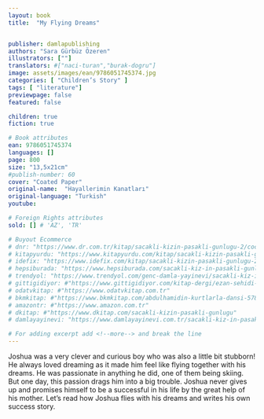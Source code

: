 ```yaml
---
layout: book
title:  "My Flying Dreams"


publisher: damlapublishing
authors: "Sara Gürbüz Özeren"
illustrators: [""]
translators: #["naci-turan","burak-dogru"]
image: assets/images/ean/9786051745374.jpg
categories: [ "Children’s Story" ]
tags: [ "literature"]
previewpage: false
featured: false

children: true
fiction: true

# Book attributes
ean: 9786051745374
languages: []
page: 800
size: "13,5x21cm"
#publish-number: 60
cover: "Coated Paper"
original-name:  "Hayallerimin Kanatları"
original-language: "Turkish"
youtube:

# Foreign Rights attributes
sold: [] # 'AZ', 'TR'

# Buyout Ecommerce
# dnr: "https://www.dr.com.tr/kitap/sacakli-kizin-pasakli-gunlugu-2/cocuk-ve-genclik/genclik-10-yas/roman-oyku/urunno=0001893059001"
# kitapyurdu: "https://www.kitapyurdu.com/kitap/sacakli-kizin-pasakli-gunlugu-2-/560122.html&filter_name=Sa%C3%A7akl%C4%B1+K%C4%B1z%27%C4%B1n+Pasakl%C4%B1+G%C3%BCnl%C3%BC%C4%9F%C3%BC+2"
# idefix: "https://www.idefix.com/kitap/sacakli-kizin-pasakli-gunlugu-2/cocuk-ve-genclik/genclik-10-yas/roman-oyku/urunno=0001893059001"
# hepsiburada: "https://www.hepsiburada.com/sacakli-kiz-in-pasakli-gunlugu-2-damla-yayinevi-p-HBV000012ER86"
# trendyol: "https://www.trendyol.com/genc-damla-yayinevi/sacakli-kiz-in-pasakli-gunlugu-2-p-54825777"
# gittigidiyor: #"https://www.gittigidiyor.com/kitap-dergi/ezan-sehidi-adnan-menderes_pdp_732728793"
# odatvkitap: #"https://www.odatvkitap.com.tr"
# bkmkitap: #"https://www.bkmkitap.com/abdulhamidin-kurtlarla-dansi-578226"
# amazontr: #"https://www.amazon.com.tr"
# dkitap: #"https://www.dkitap.com/sacakli-kizin-pasakli-gunlugu"
# damlayayinevi: "https://www.damlayayinevi.com.tr/sacakli-kiz-in-pasakli-gunlugu-2-bu-iste-bi-terslik-var"

# For adding excerpt add <!--more--> and break the line
---
```

Joshua was a very clever and curious boy who was also a little
bit stubborn!
He always loved dreaming as it made him feel like flying
together with his dreams. He was passionate in anything he did,
one of them being skiing. But one day, this passion drags him
into a big trouble. Joshua never gives up and promises himself
to be a successful in his life by the great help of his mother.
Let’s read how Joshua flies with his dreams and writes his own
success story.
<!--more--> 


